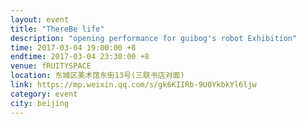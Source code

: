 ```yaml
---
layout: event
title: "ThereBe life"
description: "opening performance for guibog's robot Exhibition"
time: 2017-03-04 19:00:00 +8
endtime: 2017-03-04 23:30:00 +8
venue: fRUITYSPACE
location: 东城区美术馆东街13号(三联书店对面)
link: https://mp.weixin.qq.com/s/gk6KIIRb-9U0YkbkYl6ljw
category: event
city: beijing
---
```

